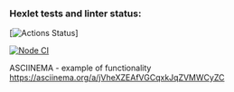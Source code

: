 ### Hexlet tests and linter status:
[![Actions Status](https://github.com/ChigrinDmitry/frontend-project-46/workflows/hexlet-check/badge.svg)]

[![Node CI](https://github.com/ChigrinDmitry/frontend-project-46/workflows/Node%20CI/badge.svg)](https://github.com/ChigrinDmitry/frontend-project-46/actions)

ASCIINEMA - example of functionality
https://asciinema.org/a/jVheXZEAfVGCqxkJqZVMWCyZC
